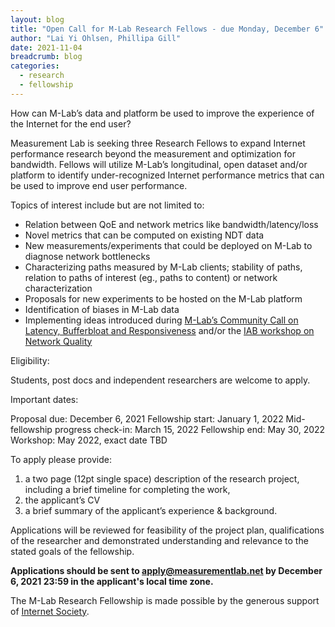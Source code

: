 ```yaml
---
layout: blog
title: "Open Call for M-Lab Research Fellows - due Monday, December 6"
author: "Lai Yi Ohlsen, Phillipa Gill"
date: 2021-11-04
breadcrumb: blog
categories:
  - research
  - fellowship
---
```


How can M-Lab’s data and platform be used to improve the experience of the
Internet for the end user?

Measurement Lab is seeking three Research Fellows to expand Internet performance
research beyond the measurement and optimization for bandwidth. Fellows will
utilize M-Lab’s longitudinal, open dataset and/or platform to identify
under-recognized Internet performance metrics that can be used to improve end
user performance.<!--more-->

Topics of interest include but are not limited to:

* Relation between QoE and network metrics like bandwidth/latency/loss
* Novel metrics that can be computed on existing NDT data
* New measurements/experiments that could be deployed on M-Lab to diagnose
  network bottlenecks
* Characterizing paths measured by M-Lab clients; stability of paths, relation
  to paths of interest (eg., paths to content) or network characterization
* Proposals for new experiments to be hosted on the M-Lab platform
* Identification of biases in M-Lab data
* Implementing ideas introduced during [M-Lab’s Community Call on Latency,
  Bufferbloat and Responsiveness](https://youtu.be/GW5C24YKAh8) and/or the [IAB workshop on Network Quality](https://www.iab.org/activities/workshops/network-quality/)

Eligibility:

Students, post docs and independent researchers are welcome to apply.

Important dates:

Proposal due: December 6, 2021
Fellowship start: January 1, 2022
Mid-fellowship progress check-in: March 15, 2022
Fellowship end: May 30, 2022
Workshop: May 2022, exact date TBD

To apply please provide: 

1. a two page (12pt single space) description of the research project, including
   a brief timeline for completing the work,
2. the applicant’s CV
3. a brief summary of the applicant’s experience & background.

Applications will be reviewed for feasibility of the project plan,
qualifications of the researcher and demonstrated understanding and relevance to
the stated goals of the fellowship.

**Applications should be sent to
[apply@measurementlab.net](mailto:apply@measurementlab.net) by December 6, 2021
23:59 in the applicant's local time zone.**

The M-Lab Research Fellowship is made possible by the generous support of [Internet Society](https://www.internetsociety.org/).
